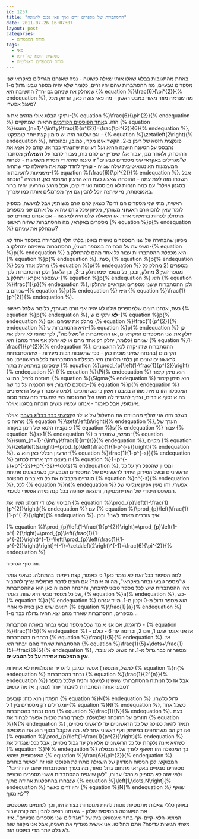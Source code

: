 ```yaml
---
id: 1257
title: "ההסתברות של מספרים זרים ואיך פאי נכנס לתמונה"
date: 2011-07-26 16:07:07
layout: post
categories: 
  - תורת המספרים
tags: 
  - פאי
  - פונקצית הזטא של רימן
  - תורת המספרים האנליטית
---
```

באחת מהתגובות בבלוג שאלו אותי שאלה פשוטה - נניח שאנחנו מגרילים באקראי שני מספרים טבעיים, מה ההסתברות שהם יהיו זרים, כלומר שלא יהיה מספר טבעי גדול מ-1 שמחלק את שניהם גם יחד? התשובה היא {% equation %}\frac{6}{\pi^{2}}{% endequation %}, מה שנראה מוזר מאוד במבט ראשון - מה פאי עושה כאן, הרחק מכל מעגל אפשרי?

ותיקי הבלוג אולי מזהים את ה-{% equation %}\frac{6}{\pi^{2}}{% endequation %} הזה. ב<a href="http://www.gadial.net/2010/03/14/happy_pi_day/">אחד הפוסטים הקודמים</a> הראיתי שמתקיים {% equation %}\sum_{n=1}^{\infty}\frac{1}{n^{2}}=\frac{\pi^{2}}{6}{% endequation %}, וגם שלטור הזה יש סימון קצת יותר קומפקטי - {% equation %}\zeta\left(2\right){% endequation %}, פונקצית הזטא של רימן ב-2. הקשר אינו מקרי, כמובן, ובהוכחה נתבסס על הטענה הישנה ההיא ועל רעיונות שהצגתי כבר אז. קודם כל אציג את ההוכחה, ולאחר מכן, עבור אלו שעדיין יש להם כוח, נעבור לדבר על <strong>השאלה</strong>; מסתבר ש"מגרילים באקראי שני מספרים טבעיים" זו טענה שהיא די חסרת משמעות - לפחות המשמעות האינטואיטיבית שלה שגויה - וצריך לחדד קצת את השאלה כדי שתהיה משמעות לתשובת ה-{% equation %}\frac{6}{\pi^{2}}{% endequation %}. אבל תשכחו מזה לעת עתה - ההוכחה שאציג כעת היא הרעיון המרכזי כאן. זו תהיה "הוכחה בסגנון אוילר" עם כמה הנחות לא מבוססות ואי דיוקים, אבל מרגע שהרעיון יהיה ברור באמצעותה, מי שירצה יוכל להבין גם איך מפרמלים אותה כמו שצריך.

ראשית, מתי שני מספרים הם זרים? כשאין להם גורם משותף; אבל למעשה, מספיק לומר שאין להם גורם <strong>ראשוני</strong> משותף, מכיוון שכל גורם שהוא של אותם שני מספרים מתחלק לפחות בראשוני אחד. אז השאלה שלנו היא למעשה - אם אנחנו בוחרים שני מספרים באקראי, מה ההסתברות שיהיה ראשוני {% equation %}p{% endequation %} שמחלק את שניהם?

מכיוון שהבחירה של שני המספרים נעשית באופן בלתי תלוי (הבחירה במספר אחד לא משפיעה על הבחירה במספר השני), ההסתברות ששניהם יתחלקו ב-{% equation %}p{% endequation %} היא מכפלת ההסתברויות עבור כל אחד מהם להתחלק ב-{% equation %}p{% endequation %}. כעת, {% equation %}p{% endequation %} מחלק אחד מכל {% equation %}p{% endequation %} מספרים (2 מחלק כל מספר זוגי; 3 מחלק, ובכן, כל מספר שמתחלק ב-3, וכן הלאה) ולכן ההסתברות לכך שמספר אקראי יתחלק ב-{% equation %}p{% endequation %} היא {% equation %}\frac{1}{p}{% endequation %}, ולכן ההסתברות ששני מספרים אקראיים יתחלקו שניהם ב-{% equation %}p{% endequation %} היא {% equation %}\frac{1}{p^{2}}{% endequation %}.

כעת, אנחנו רוצים שלמספרים שלנו לא יהיה אף גורם משותף, כלומר ש<strong>לכל</strong> ראשוני {% equation %}p{% endequation %}, <strong>לא</strong> יתקיים ש-{% equation %}p{% endequation %} מחלק את שניהם. אם {% equation %}\frac{1}{p^{2}}{% endequation %} היא ההסתברות ש-{% equation %}p{% endequation %} <strong>כן</strong> יחלק את שני המספרים האקראיים, אז ההסתברות ה"משלימה", לכך שהוא לא יחלק את שניהם (כלומר, יחלק רק אחד מהם או לא יחלק אף אחד מהם) היא {% equation %}1-\frac{1}{p^{2}}{% endequation %}. ההסתברות שזה יקרה לכל הראשוניים הקיימים (בהנחה שאיני מוכיח כאן - כפי שתגובות רבות מעירות - שההסתברויות לראשוניים שונים הן בלתי תלויות) היא מכפלת ההסתברויות לכל הראשוניים; מה שמסומן במתמטית בתור {% equation %}\prod_{p}\left(1-\frac{1}{p^{2}}\right){% endequation %} ({% equation %}\Pi{% endequation %} הוא סימן קיצור מוסכם לכפל, כמו ש-{% equation %}\Sigma{% endequation %} הוא סימן קיצור מוסכם לחיבור; ויש הסכמה על כך שה-{% equation %}p{% endequation %} למטה עובר רק על הראשוניים). המכפלה הזו נראית מוזרה במבט ראשון כי משתתפים בה אינסוף איברים, וצריך להגדיר לה מושג של התכנסות כפי שמוגדר כזה עבור סכום אינסופי, אבל כאמור - אנחנו עכשיו עושים הוכחה בסגנון אוילר.

בשלב הזה אני שולף מהבוידם את התעלול של אוילר ש<a href="http://www.gadial.net/2009/05/17/euler_proof_infinity_of_primes/">הצגתי כבר בבלוג בעבר</a>: אוילר מראה כי {% equation %}\zeta\left(s\right){% endequation %}, הערך של פונקצית הזטא של רימן בנקודה {% equation %}s{% endequation %} עבור {% equation %}s&gt;1{% endequation %} ממשי, שמוגדר כ-{% equation %}\sum_{n=1}^{\infty}\frac{1}{n^{s}}{% endequation %}, מקיים {% equation %}\zeta\left(s\right)=\prod_{p}\left(\frac{1}{1-p^{-s}}\right){% endequation %}. הרעיון הכללי כאן הוא ש-{% equation %}\frac{1}{1-p^{-s}}{% endequation %} זו בעצם דרך אחרת לכתוב {% equation %}1+p^{-s}+p^{-2s}+p^{-3s}+\dots{% endequation %}, ומכיוון שהכפל רץ על כל הראשוניים ובשל הפירוק היחיד לראשוניים של המספרים הטבעיים, כשמבצעים פתיחת סוגריים מקבלים את כל האיברים מהצורה {% equation %}n^{-s}{% endequation %}, לכל {% equation %}n{% endequation %} אפשרי. זהו מעין אפיון אנליטי של המשפט היסודי של האריתמטיקה, ותוצאה יפהפה בכל קנה מידה אפשרי לטעמי.

הביטוי שלנו די דומה: השוו את {% equation %}\prod_{p}\left(1-\frac{1}{p^{2}}\right){% endequation %} עם {% equation %}\prod_{p}\left(\frac{1}{1-p^{-2}}\right){% endequation %}. איך עוברים מאחד לשני? ובכן:

{% equation %}\prod_{p}\left(1-\frac{1}{p^{2}}\right)=\prod_{p}\left(1-p^{-2}\right)=\prod_{p}\left(\frac{1}{1-p^{-2}}\right)^{-1}=\left[\prod_{p}\left(\frac{1}{1-p^{-2}}\right)\right]^{-1}=\zeta\left(2\right)^{-1}=\frac{6}{\pi^{2}}{% endequation %}

וזה סוף הסיפור.

למה הסיפור בכל זאת לא נגמר כאן? כי כאמור, קצת רימיתי בהתחלה. כשאני אומר ש"מספר טבעי נבחר באקראי", מה זה אומר? אם רוצים לדבר פורמלית צריך להסביר מהי ההסתברות שיש לכל מספר טבעי להיבחר, וההנחה הסמויה כאן היא שההסתברות של כל מספר טבעי היא שווה. נאמר, {% equation %}a{% endequation %}, כש-{% equation %}a{% endequation %} הוא מספר גדול מ-0 וקטן מ-1. מייד אנחנו רואים שיש כאן בעיה כי אחרי {% equation %}\frac{1}{a}{% endequation %} מספרים, ההסתברות שאחד מהם יצא תהיה גדולה כבר מ-1...

לדוגמה, אם אני אומר שכל מספר טבעי נבחר באותה הסתברות - {% equation %}\frac{1}{5}{% endequation %} - אז אני אומר שגם 1, וגם 2, וכדומה עד 6 - כולם נבחרים בהסתברות {% equation %}\frac{1}{5}{% endequation %}. אז ההסתברות שאחד מהם ייבחר היא {% equation %}\frac{1}{5}+\dots+\frac{1}{5}=\frac{6}{5}{% endequation %}, ומספר זה כבר גדול מ-1. זה פשוט לא עובד. <strong>אין התפלגות אחידה על כל הטבעיים</strong>.

אפשר כמובן להגדיר התפלגויות לא אחידות (למשל, המספר {% equation %}n{% endequation %} נבחר בהסתברות {% equation %}\frac{1}{2^{n}}{% endequation %}) אבל אז כל הניתוח ההסתברותי שעשינו למעלה והניח שלכל מספר טבעי אותה הסתברות להיבחר יורד לטמיון. אז מה עושים?

הפתרון הוא כזה: קובעים {% equation %}N{% endequation %} גדול כלשהו, ומגרילים רק מספרים בין 1 ל-{% equation %}N{% endequation %}, כשכל אחד מהם נבחר בהסתברות {% equation %}\frac{1}{N}{% endequation %}. כעת חוזרים על ההוכחה שלמעלה; לצורך נוחות טכנית אפשר לבחור את {% equation %}N{% endequation %} תמיד להיות כפולה של כל הראשוניים עד לראשוני מסויים, ואז רק הם משתתפים במשחק ואף ראשוני אחר לא. מה שנקבל בסוף הוא את המכפלה {% equation %}\prod_{p}\left(1-\frac{1}{p^{2}}\right){% endequation %} כשהיא אינה נלקחת על כל הראשוניים אלא רק עד גבול מסויים; אבל ככל שנגדיל את {% equation %}N{% endequation %} כך המכפלה הזו תשאף לערך של המכפלה האינסופית, שהוא {% equation %}\frac{6}{\pi^{2}}{% endequation %} המבוקש. לכן הניסוח המדויק של השאלה מתחילת הפוסט הוא זה "כאשר בוחרים מספרים טבעיים באקראי מתחום גדול מאוד, מה בערך ההסתברות שהם יהיו זרים?" ולמי שזה לא מספיק פורמלי עבורו, "לאן שואפת ההסתברות ששני מספרים טבעיים שנבחרו בהתפלגות אחידה מתוך {% equation %}\left[1,\dots,N\right]{% endequation %} יהיו זרים כאשר {% equation %}N{% endequation %} שואף לאינסוף"?

באופן כללי שאלות מתמטיות נוטות להיות מנוסחות בצורה הזו, וכך לפעמים מפספסים את הפואנטה הבסיסית שלהן - שאנחנו רוצים להבין מה קורה עבור המושג-הלא-קיים-אך-ברור-אינטואטיבית של "מגרילים שני מספרים טבעיים". איזו משתי הגישות עדיפה? אתם תחליטו. אני אישית מעדיף את השניה, אבל אני מקווה שזה לא בלט יותר מדי בפוסט הזה.
